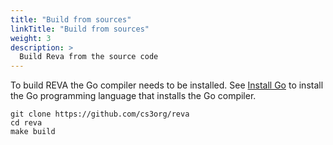 ```yaml
---
title: "Build from sources"
linkTitle: "Build from sources"
weight: 3
description: >
  Build Reva from the source code
---
```


To build REVA the Go compiler needs to be installed. See [Install Go](https://golang.org/doc/install) to install
the Go programming language that installs the Go compiler.

```
git clone https://github.com/cs3org/reva
cd reva
make build
```
